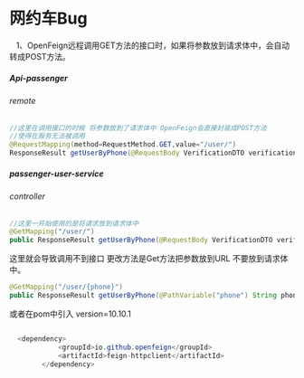 # 网约车Bug

   1、OpenFeign远程调用GET方法的接口时，如果将参数放到请求体中，会自动转成POST方法。

##### Api-passenger

###### remote

```java
//这里在调用接口的时候 将参数放到了请求体中 OpenFeign会直接封装成POST方法
//使得在服务无法被调用
@RequestMapping(method=RequestMethod.GET,value="/user/")
ResponseResult getUserByPhone(@RequestBody VerificationDTO verificationDTO)
```

##### passenger-user-service

###### controller

```java
//这里一开始使用的是将请求放到请求体中
@GetMapping("/user/")
public ResponseResult getUserByPhone(@RequestBody VerificationDTO verificationDTO ）
```

这里就会导致调用不到接口 更改方法是Get方法把参数放到URL 不要放到请求体中。

```java
@GetMapping("/user/{phone}")
public ResponseResult getUserByPhone(@PathVariable("phone") String phone)
```

或者在pom中引入 version=10.10.1

```java

  <dependency>
            <groupId>io.github.openfeign</groupId>
            <artifactId>feign-httpclient</artifactId>
        </dependency>
```
